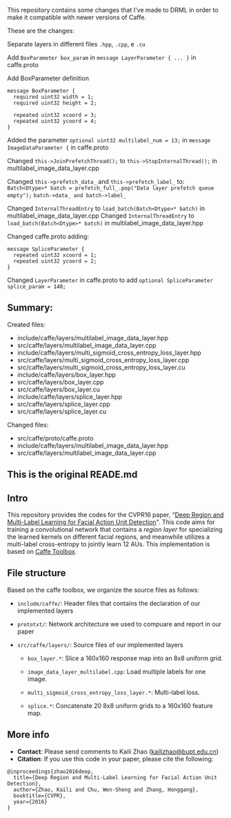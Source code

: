 This repository contains some changes that I've made to DRML in order to make it compatible with newer versions of Caffe.

These are the changes:

Separate layers in different files `.hpp`, `.cpp`, e `.cu`

Add `BoxParameter box_param` in `message LayerParameter { ... }` in caffe.proto

Add BoxParameter definition
```
message BoxParameter {
  required uint32 width = 1;
  required uint32 height = 2;

  repeated uint32 xcoord = 3;
  repeated uint32 ycoord = 4;
}
```

Added the parameter `optional uint32 multilabel_num = 13;` in `message ImageDataParameter {` in caffe.proto

Changed `this->JoinPrefetchThread();` to `this->StopInternalThread();` in multilabel_image_data_layer.cpp

Changed `this->prefetch_data_` and `this->prefetch_label_` to:
`Batch<Dtype>* batch = prefetch_full_.pop("Data layer prefetch queue empty");`
`batch->data_ and batch->label_`

Changed `InternalThreadEntry` to `load_batch(Batch<Dtype>* batch)` in multilabel_image_data_layer.cpp
Changed `InternalThreadEntry` to `load_batch(Batch<Dtype>* batch)` in multilabel_image_data_layer.hpp

Changed caffe.proto adding:
```
message SpliceParameter {
  repeated uint32 xcoord = 1;
  repeated uint32 ycoord = 2;
}
```

Changed `LayerParameter` in caffe.proto to add
`optional SpliceParameter splice_param = 148;`

Summary:
-----

Created files:
- include/caffe/layers/multilabel_image_data_layer.hpp
- src/caffe/layers/multilabel_image_data_layer.cpp
- include/caffe/layers/multi_sigmoid_cross_entropy_loss_layer.hpp
- src/caffe/layers/multi_sigmoid_cross_entropy_loss_layer.cpp
- src/caffe/layers/multi_sigmoid_cross_entropy_loss_layer.cu
- include/caffe/layers/box_layer.hpp
- src/caffe/layers/box_layer.cpp
- src/caffe/layers/box_layer.cu
- include/caffe/layers/splice_layer.hpp
- src/caffe/layers/splice_layer.cpp
- src/caffe/layers/splice_layer.cu

Changed files:
- src/caffe/proto/caffe.proto
- include/caffe/layers/multilabel_image_data_layer.hpp
- src/caffe/layers/multilabel_image_data_layer.cpp

This is the original READE.md
-----

Intro
-----

This repository provides the codes for the CVPR16 paper, “[Deep Region and Multi-Label Learning for Facial Action Unit Detection](http://www.cv-foundation.org/openaccess/content_cvpr_2016/papers/Zhao_Deep_Region_and_CVPR_2016_paper.pdf)".
This code aims for training a convolutional network that contains a *region layer* for specializing the learned kernels on different facial regions, and meanwhile utilizes a multi-label cross-entropy to jointly learn 12 AUs.
This implementation is based on [Caffe Toolbox](https://github.com/BVLC/caffe).


File structure
--------------

Based on the caffe toolbox, we organize the source files as follows:

- `include/caffe/`: Header files that contains the declaration of our implemented layers

- `prototxt/`: Network architecture we used to compuare and report in our paper

- `src/caffe/layers/`: Source files of our implemented layers

    - `box_layer.*`: Slice a 160x160 response map into an 8x8 uniform grid.

    - `image_data_layer_multilabel.cpp`: Load multiple labels for one image.

    - `multi_sigmoid_cross_entropy_loss_layer.*`: Multi-label loss.

    - `splice.*`: Concatenate 20 8x8 uniform grids to a 160x160 feature map.



More info
---------

- **Contact**:  Please send comments to Kaili Zhao (kailizhao@bupt.edu.cn)
- **Citation**: If you use this code in your paper, please cite the following:
```
@inproceedings{zhao2016deep,
  title={Deep Region and Multi-Label Learning for Facial Action Unit Detection},
  author={Zhao, Kaili and Chu, Wen-Sheng and Zhang, Honggang},
  booktitle={CVPR},
  year={2016}
}
```
